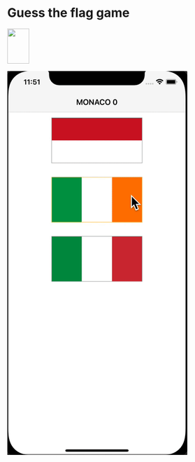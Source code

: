 # Guess the flag game

<img src="https://media.giphy.com/media/vFKqnCdLPNOKc/giphy.gif" width="50" height="80" />

![Guess the flag image](guess-the-flag.gif)

